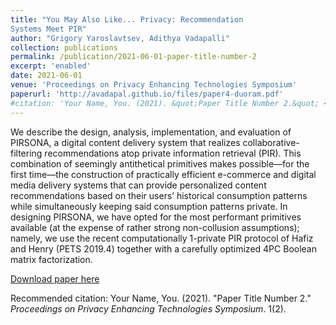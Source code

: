 ```yaml
---
title: "You May Also Like... Privacy: Recommendation
Systems Meet PIR"
author: "Grigory Yaroslavtsev, Adithya Vadapalli"
collection: publications
permalink: /publication/2021-06-01-paper-title-number-2
excerpt: 'enabled'
date: 2021-06-01
venue: 'Proceedings on Privacy Enhancing Technologies Symposium'
paperurl: 'http://avadapal.github.io/files/paper4-duoram.pdf'
#citation: 'Your Name, You. (2021). &quot;Paper Title Number 2.&quot; <i>Proceedings on Privacy Enhancing Technologies Symposium</i>. 1(2).'
---
```

We describe the design, analysis, implementation, and evaluation of PIRSONA, a digital content delivery system that realizes collaborative-filtering recommendations atop private information retrieval (PIR). This combination of seemingly antithetical primitives makes possible—for the first time—the construction of practically efficient e-commerce and digital media delivery systems that can provide personalized content recommendations based on their users’ historical consumption patterns while simultaneously keeping said consumption patterns private. In designing PIRSONA, we
have opted for the most performant primitives available (at the expense of rather strong non-collusion assumptions); namely, we use the recent computationally 1-private PIR protocol of Hafiz and Henry (PETS 2019.4) together with a carefully optimized 4PC Boolean matrix factorization. 

[Download paper here]('http://avadapal.github.io/files/paper4-duoram.pdf')

Recommended citation: Your Name, You. (2021). "Paper Title Number 2." <i>Proceedings on Privacy Enhancing Technologies Symposium</i>. 1(2).
